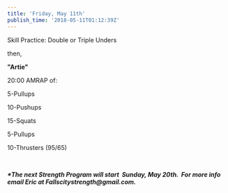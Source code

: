 ```yaml
---
title: 'Friday, May 11th'
publish_time: '2018-05-11T01:12:39Z'
---
```


Skill Practice: Double or Triple Unders

then,

**"Artie"**

20:00 AMRAP of:

5-Pullups

10-Pushups

15-Squats

5-Pullups

10-Thrusters (95/65)

 

***\*The next Strength Program will start  Sunday, May 20th.  For more
info email Eric at Fallscitystrength\@gmail.com.***
